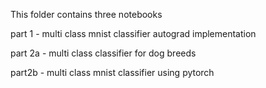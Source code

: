 This folder contains three notebooks

part 1 - multi class mnist classifier autograd implementation 

part 2a - multi class classifier for dog breeds

part2b - multi class mnist classifier using pytorch
